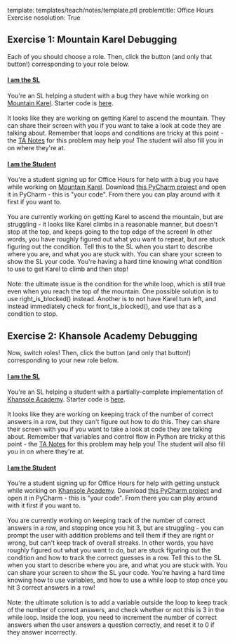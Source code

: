 template: templates/teach/notes/template.ptl
problemtitle: Office Hours Exercise
nosolution: True

## Exercise 1: Mountain Karel Debugging
Each of you should choose a role.  Then, click the button (and only that button!) corresponding to your role below.

<div class="panel-group" id="accordion">
  <div class="panel panel-primary">
    <div class="panel-heading">
      <h4 class="panel-title">
        <a data-toggle="collapse" data-parent="#accordion" href="#collapse3">I am the SL</a>
      </h4>
    </div>
    <div id="collapse3" class="panel-collapse collapse">
      <div class="panel-body">
    You're an SL helping a student with a bug they have while working on <a href="{{pathToRoot}}en/projects/mountain.html">Mountain Karel</a>.  Starter code is <a href="{{pathToRoot}}starter/Day2AM.zip">here</a>.
    <br />
    <br />
    It looks like they are working on getting Karel to ascend the mountain.  They can share their screen with you if you want to take a look at code they are talking about.  Remember that loops and conditions are tricky at this point - the <a href="{{pathToRoot}}teach/notes/mountain.html">TA Notes</a> for this problem may help you!  The student will also fill you in on where they're at.
      </div>
    </div>
  </div>
  <div class="panel panel-primary">
    <div class="panel-heading">
      <h4 class="panel-title">
        <a data-toggle="collapse" data-parent="#accordion" href="#collapse4">I am the Student</a>
      </h4>
    </div>
    <div id="collapse4" class="panel-collapse collapse">
      <div class="panel-body">
    You're a student signing up for Office Hours for help with a bug you have while working on <a href="{{pathToRoot}}en/projects/mountain.html">Mountain Karel</a>.  Download <a href="{{pathToRoot}}starter/mountain_submission.zip">this PyCharm project</a> and open it in PyCharm - this is "your code". From there you can play around with it first if you want to.
    <br />
    <br />
    You are currently working on getting Karel to ascend the mountain, but are struggling - it looks like Karel climbs in a reasonable manner, but doesn't stop at the top, and keeps going to the top edge of the screen!  In other words, you have roughly figured out what you want to repeat, but are stuck figuring out the condition.  Tell this to the SL when you start to describe where you are, and what you are stuck with.  You can share your screen to show the SL your code.  You're having a hard time knowing what condition to use to get Karel to climb and then stop!
    <br />
    <br />
    Note: the ultimate issue is the condition for the while loop, which is still true even when you reach the top of the mountain.  One possible solution is to use right_is_blocked() instead.  Another is to not have Karel turn left, and instead immediately check for front_is_blocked(), and use that as a condition to stop.
      </div>
    </div>
  </div>
</div>

## Exercise 2: Khansole Academy Debugging
Now, switch roles!  Then, click the button (and only that button!) corresponding to your new role below.

<div class="panel-group" id="accordion">
  <div class="panel panel-primary">
    <div class="panel-heading">
      <h4 class="panel-title">
        <a data-toggle="collapse" data-parent="#accordion" href="#collapse1">I am the SL</a>
      </h4>
    </div>
    <div id="collapse1" class="panel-collapse collapse">
      <div class="panel-body">
    You're an SL helping a student with a partially-complete implementation of <a href="{{pathToRoot}}en/projects/khansole.html">Khansole Academy</a>.  Starter code is <a href="{{pathToRoot}}starter/Day3PM.zip">here</a>.
    <br />
    <br />
    It looks like they are working on keeping track of the number of correct answers in a row, but they can't figure out how to do this.   They can share their screen with you if you want to take a look at code they are talking about.  Remember that variables and control flow in Python are tricky at this point - the <a href="{{pathToRoot}}teach/notes/khansole.html">TA Notes</a> for this problem may help you!  The student will also fill you in on where they're at.
      </div>
    </div>
  </div>
  <div class="panel panel-primary">
    <div class="panel-heading">
      <h4 class="panel-title">
        <a data-toggle="collapse" data-parent="#accordion" href="#collapse2">I am the Student</a>
      </h4>
    </div>
    <div id="collapse2" class="panel-collapse collapse">
      <div class="panel-body">
    You're a student signing up for Office Hours for help with getting unstuck while working on <a href="{{pathToRoot}}en/projects/khansole.html">Khansole Academy</a>.  Download <a href="{{pathToRoot}}starter/khansole_submission.zip">this PyCharm project</a> and open it in PyCharm - this is "your code". From there you can play around with it first if you want to.
    <br />
    <br />
    You are currently working on keeping track of the number of correct answers in a row, and stopping once you hit 3, but are struggling - you can prompt the user with addition problems and tell them if they are right or wrong, but can't keep track of overall streaks.  In other words, you have roughly figured out what you want to do, but are stuck figuring out the condition and how to track the correct guesses in a row.  Tell this to the SL when you start to describe where you are, and what you are stuck with.  You can share your screen to show the SL your code.  You're having a hard time knowing how to use variables, and how to use a while loop to stop once you hit 3 correct answers in a row!
    <br />
    <br />
    Note: the ultimate solution is to add a variable outside the loop to keep track of the number of correct answers, and check whether or not this is 3 in the while loop.  Inside the loop, you need to increment the number of correct answers when the user answers a question correctly, and reset it to 0 if they answer incorrectly.
      </div>
    </div>
  </div>
</div>
